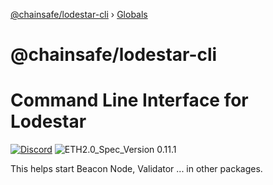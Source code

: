 [@chainsafe/lodestar-cli](README.md) › [Globals](globals.md)

# @chainsafe/lodestar-cli

# Command Line Interface for Lodestar
[![Discord](https://img.shields.io/discord/593655374469660673.svg?label=Discord&logo=discord)](https://discord.gg/aMxzVcr)
![ETH2.0_Spec_Version 0.11.1](https://img.shields.io/badge/ETH2.0_Spec_Version-0.11.1-2e86c1.svg)

This helps start Beacon Node, Validator ... in other packages.
